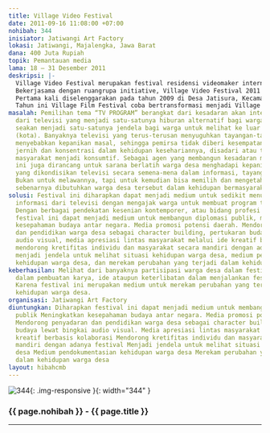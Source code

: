 ```yaml
---
title: Village Video Festival
date: 2011-09-16 11:08:00 +07:00
nohibah: 344
inisiator: Jatiwangi Art Factory
lokasi: Jatiwangi, Majalengka, Jawa Barat
dana: 400 Juta Rupiah
topik: Pemantauan media
lama: 18 – 31 Desember 2011
deskripsi: |-
  Village Video Festival merupakan festival residensi videomaker internasional. Videomaker disini termasuk pembuat film, seniman yang biasa menggunakan media audio visual, video documentator atau bidang profesi lain yang juga menggunakan media audio visual sebagai pendekatan atau karyanya. Videomaker diajak untuk residensi selama 2 minggu. Disebar ke berbagai desa, ditempatkan di rumah penduduk untuk berkolaborasi bersama warga, komunitas, ataupun pemerintahan desa, melakukan berbagai pendekatan, hingga selanjutnya dapat membuat sebuah karya kolaboratif sebagai cara untuk mengarsipkan kehidupan desa dan warganya.
  Bekerjasama dengan ruangrupa initiative, Village Video Festival 2011 melibatkan 5 Negara dengan 4 partisipan dari Indonesia dan 4 participant dari Negara lain dan di kuratori oleh Ade Darmawan. Tema yang dipilih pada tahun ini adalah “TV PROGRAM”. Pemilihan tema “TV PROGRAM” berangkat dari kesadaran akan intensitas informasi dari televisi yang menjadi satu-satunya hiburan alternatif bagi warga desa. Televisi seakan menjadi satu-satunya jendela bagi warga untuk melihat ke luar desa mereka (kota). Banyaknya televisi yang terus-terusan menyuguhkan tayangan-tayangan yang menyebabkan kepanikan masal, sehingga pemirsa tidak diberi kesempatan untuk berpikir jernih dan konsentrasi dalam kehidupan kesehariannya, disadari atau tidak, membuat masyarakat menjadi konsumtif. Sebagai agen yang membangun kesadaran media, festival ini juga dirancang untuk sarana berlatih warga desa menghadapi kepanikan-kepanikan yang dikondisikan televisi secara semena-mena dalam informasi, tayangan dan iklan-iklan. Bukan untuk melawannya, tapi untuk kemudian bisa memilih dan mengetahui apa yang sebenarnya dibutuhkan warga desa tersebut dalam kehidupan bermasyarakat.
  Pertama kali diselenggarakan pada tahun 2009 di Desa Jatisura, Kecamatan Jatiwangi, Kabupaten Majalengka oleh Jatiwangi art Factory bekerjasama dengan Sunday Screen; komunitas yang concern terhadap video dari Bandung. Awalnya festival ini bernama Village Film Festival. Pada tahun pertama Sunday Screen melakukan residensi selama 2 minggu di lima dusun di Desa Jatisura, yakni: Dusun Pon, Dusun Pahing, Dusun Manis, Dusun Kliwon, dan Dusun Wates, bekerja bersama warga membuat sebuah film partisipatif (participatory video). Kemudian Pada tahun 2010 Village Film Festival melibatkan 4 participant dari 4 Negara, mereka kemudian disebar ke 4 Desa dan tinggal dirumah penduduk selama 2 minggu untuk kemudian berinteraksi dan berkolaborasi dengan warga desa, memetakan masalah dan mengeksekusinya dengan membuat sebuah film.
  Tahun ini Village Film Festival coba bertransformasi menjadi Village Video Festival, karena video dirasa lebih representatif dan leluasa dalam menjelaskan sesuatu ketimbang film, cakupannya bisa video iklan layanan masyarakat, video profile desa, film, animasi, dokumenter, video art, dll.
masalah: Pemilihan tema “TV PROGRAM” berangkat dari kesadaran akan intensitas informasi
  dari televisi yang menjadi satu-satunya hiburan alternatif bagi warga desa. Televisi
  seakan menjadi satu-satunya jendela bagi warga untuk melihat ke luar desa mereka
  (kota). Banyaknya televisi yang terus-terusan menyuguhkan tayangan-tayangan yang
  menyebabkan kepanikan masal, sehingga pemirsa tidak diberi kesempatan untuk berpikir
  jernih dan konsentrasi dalam kehidupan kesehariannya, disadari atau tidak, membuati
  masyarakat menjadi konsumtif. Sebagai agen yang membangun kesadaran media, festival
  ini juga dirancang untuk sarana berlatih warga desa menghadapi kepanikan-kepanikan
  yang dikondisikan televisi secara semena-mena dalam informasi, tayangan dan iklan-iklan.
  Bukan untuk melawannya, tapi untuk kemudian bisa memilih dan mengetahui apa yang
  sebenarnya dibutuhkan warga desa tersebut dalam kehidupan bermasyarakat.
solusi: Festival ini diharapkan dapat menjadi medium untuk sedikit menurunkan intensitas
  informasi dari televisi dengan mengajak warga untuk membuat program televisi sendiri.
  Dengan berbagai pendekatan kesenian kontemporer, atau bidang profesi lain. Diharapkan
  festival ini dapat menjadi medium untuk membangun diplomasi publik, meningkatkan
  kesepahaman budaya antar negara. Media promosi potensi daerah. Mendorong penyadaran
  dan pendidikan warga desa sebagai character building, pertukaran budaya lewat bingkai
  audio visual, media apresiasi lintas masyarakat melalui ide kreatif berbasis kolaborasi,
  mendorong kretifitas individu dan masyarakat secara mandiri dengan adanya festival,
  menjadi jendela untuk melihat situasi kehidupan warga desa, medium pendokumentasian
  kehidupan warga desa, dan merekam perubahan yang terjadi dalam kehidupan warga desa
keberhasilan: Melihat dari banyaknya partisipasi warga desa dalam festival ini, baik
  dalam pembuatan karya, ide ataupun keterlibatan dalam menjalankan festival ini.
  Karena festival ini merupakan medium untuk merekam perubahan yang terjadi dalam
  kehidupan warga desa.
organisasi: Jatiwangi Art Factory
diuntungkan: Diharapkan festival ini dapat menjadi medium untuk membangun diplomasi
  publik Meningkatkan kesepahaman budaya antar negara. Media promosi potensi daerah.
  Mendorong penyadaran dan pendidikan warga desa sebagai character building Pertukaran
  budaya lewat bingkai audio visual. Media apresiasi lintas masyarakat melalui ide
  kreatif berbasis kolaborasi Mendorong kretifitas individu dan masyarakat secara
  mandiri dengan adanya festival Menjadi jendela untuk melihat situasi kehidupan warga
  desa Medium pendokumentasian kehidupan warga desa Merekam perubahan yang terjadi
  dalam kehidupan warga desa
layout: hibahcmb
---
```


![344](/static/img/hibahcmb/344.png){: .img-responsive }{: width="344" }

### {{ page.nohibah }} - {{ page.title }}

---
